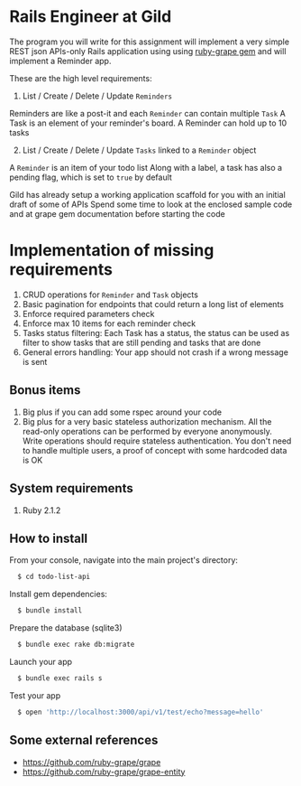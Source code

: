 # Rails Engineer at Gild #

The program you will write for this assignment will implement a very simple REST json
APIs-only Rails application using using [ruby-grape gem](https://github.com/ruby-grape/grape) and will implement a Reminder app.

These are the high level requirements:

1. List / Create / Delete / Update `Reminders`

  Reminders are like a post-it and each `Reminder` can contain multiple `Task`
  A Task is an element of your reminder's board. A Reminder can hold up to 10 tasks

2. List / Create / Delete / Update `Tasks` linked to a `Reminder` object

  A `Reminder` is an item of your todo list
  Along with a label, a task has also a pending flag, which is set to `true` by default

Gild has already setup a working application scaffold for you with an initial draft of some of APIs
Spend some time to look at the enclosed sample code and at grape gem documentation before starting the code

# Implementation of missing requirements

1. CRUD operations for `Reminder` and `Task` objects
2. Basic pagination for endpoints that could return a long list of elements
3. Enforce required parameters check
4. Enforce max 10 items for each reminder check
5. Tasks status filtering: Each Task has a status, the status can be used as filter to show tasks that are still pending and tasks that are done
5. General errors handling: Your app should not crash if a wrong message is sent

## Bonus items

1. Big plus if you can add some rspec around your code
2. Big plus for a very basic stateless authorization mechanism. All the read-only operations can be performed by everyone anonymously. Write operations should require stateless authentication.
You don't need to handle multiple users, a proof of concept with some hardcoded data is OK

## System requirements

1. Ruby 2.1.2

## How to install

From your console, navigate into the main project's directory:

```bash
  $ cd todo-list-api
```
Install gem dependencies:

```bash
  $ bundle install
```

Prepare the database (sqlite3)

```bash
  $ bundle exec rake db:migrate
```

Launch your app

```bash
  $ bundle exec rails s
```

Test your app

```bash
  $ open 'http://localhost:3000/api/v1/test/echo?message=hello'
```


## Some external references

* https://github.com/ruby-grape/grape
* https://github.com/ruby-grape/grape-entity
